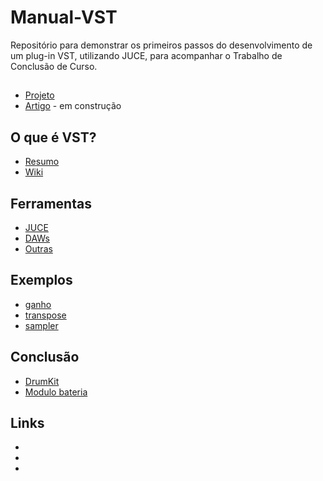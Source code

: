 # Manual-VST
Repositório para demonstrar os primeiros passos do desenvolvimento de um plug-in VST, utilizando JUCE, para acompanhar o Trabalho de Conclusão de Curso.

## 
  * [Projeto]()
  * [Artigo](#) - em construção

## O que é VST?
  * [Resumo]()
  * [Wiki](https://en.wikipedia.org/wiki/Virtual_Studio_Technology)

## Ferramentas
  * [JUCE]()
  * [DAWs]()
  * [Outras]()

## Exemplos
  * [ganho]()
  * [transpose]()
  * [sampler]()

## Conclusão
  * [DrumKit]()
  * [Modulo bateria]()

## Links
  *
  *
  *

